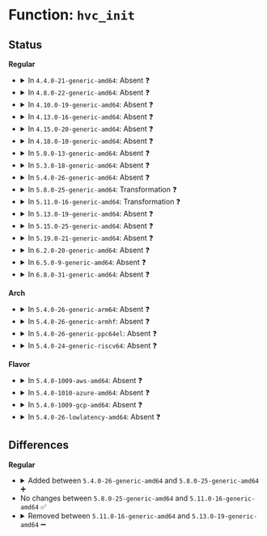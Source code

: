# Function: <code>hvc_init</code>

## Status
<b>Regular</b>
<ul>
<li>
<details>
<summary>In <code>4.4.0-21-generic-amd64</code>: Absent ❓</summary>

```json
{
  "name": "hvc_init",
  "collision_type": "Unique Static",
  "inline_type": "Full",
  "funcs": [
    {
      "addr": 18446744071584079863,
      "name": "hvc_init",
      "external": false,
      "loc": "drivers/tty/hvc/hvc_console.c:956",
      "file": "drivers/tty/hvc/hvc_console.c",
      "inline": "not declared, inlined",
      "caller_inline": [
        "drivers/tty/hvc/hvc_console.c:hvc_alloc"
      ],
      "caller_func": []
    }
  ],
  "symbols": []
}
```
</details>
</li>
<li>
<details>
<summary>In <code>4.8.0-22-generic-amd64</code>: Absent ❓</summary>

```json
{
  "name": "hvc_init",
  "collision_type": "Unique Static",
  "inline_type": "Full",
  "funcs": [
    {
      "addr": 18446744071584410407,
      "name": "hvc_init",
      "external": false,
      "loc": "drivers/tty/hvc/hvc_console.c:956",
      "file": "drivers/tty/hvc/hvc_console.c",
      "inline": "not declared, inlined",
      "caller_inline": [
        "drivers/tty/hvc/hvc_console.c:hvc_alloc"
      ],
      "caller_func": []
    }
  ],
  "symbols": []
}
```
</details>
</li>
<li>
<details>
<summary>In <code>4.10.0-19-generic-amd64</code>: Absent ❓</summary>

```json
{
  "name": "hvc_init",
  "collision_type": "Unique Static",
  "inline_type": "Full",
  "funcs": [
    {
      "addr": 18446744071584592807,
      "name": "hvc_init",
      "external": false,
      "loc": "drivers/tty/hvc/hvc_console.c:956",
      "file": "drivers/tty/hvc/hvc_console.c",
      "inline": "not declared, inlined",
      "caller_inline": [
        "drivers/tty/hvc/hvc_console.c:hvc_alloc"
      ],
      "caller_func": []
    }
  ],
  "symbols": []
}
```
</details>
</li>
<li>
<details>
<summary>In <code>4.13.0-16-generic-amd64</code>: Absent ❓</summary>

```json
{
  "name": "hvc_init",
  "collision_type": "Unique Static",
  "inline_type": "Full",
  "funcs": [
    {
      "addr": 18446744071584676429,
      "name": "hvc_init",
      "external": false,
      "loc": "drivers/tty/hvc/hvc_console.c:955",
      "file": "drivers/tty/hvc/hvc_console.c",
      "inline": "not declared, inlined",
      "caller_inline": [
        "drivers/tty/hvc/hvc_console.c:hvc_alloc"
      ],
      "caller_func": []
    }
  ],
  "symbols": []
}
```
</details>
</li>
<li>
<details>
<summary>In <code>4.15.0-20-generic-amd64</code>: Absent ❓</summary>

```json
{
  "name": "hvc_init",
  "collision_type": "Unique Static",
  "inline_type": "Full",
  "funcs": [
    {
      "addr": 18446744071585088845,
      "name": "hvc_init",
      "external": false,
      "loc": "drivers/tty/hvc/hvc_console.c:942",
      "file": "drivers/tty/hvc/hvc_console.c",
      "inline": "not declared, inlined",
      "caller_inline": [
        "drivers/tty/hvc/hvc_console.c:hvc_alloc"
      ],
      "caller_func": []
    }
  ],
  "symbols": []
}
```
</details>
</li>
<li>
<details>
<summary>In <code>4.18.0-10-generic-amd64</code>: Absent ❓</summary>

```json
{
  "name": "hvc_init",
  "collision_type": "Unique Static",
  "inline_type": "Full",
  "funcs": [
    {
      "addr": 18446744071585321756,
      "name": "hvc_init",
      "external": false,
      "loc": "drivers/tty/hvc/hvc_console.c:942",
      "file": "drivers/tty/hvc/hvc_console.c",
      "inline": "not declared, inlined",
      "caller_inline": [
        "drivers/tty/hvc/hvc_console.c:hvc_alloc"
      ],
      "caller_func": []
    }
  ],
  "symbols": []
}
```
</details>
</li>
<li>
<details>
<summary>In <code>5.0.0-13-generic-amd64</code>: Absent ❓</summary>

```json
{
  "name": "hvc_init",
  "collision_type": "Unique Static",
  "inline_type": "Full",
  "funcs": [
    {
      "addr": 18446744071585444940,
      "name": "hvc_init",
      "external": false,
      "loc": "drivers/tty/hvc/hvc_console.c:1020",
      "file": "drivers/tty/hvc/hvc_console.c",
      "inline": "not declared, inlined",
      "caller_inline": [
        "drivers/tty/hvc/hvc_console.c:hvc_alloc"
      ],
      "caller_func": []
    }
  ],
  "symbols": []
}
```
</details>
</li>
<li>
<details>
<summary>In <code>5.3.0-18-generic-amd64</code>: Absent ❓</summary>

```json
{
  "name": "hvc_init",
  "collision_type": "Unique Static",
  "inline_type": "Full",
  "funcs": [
    {
      "addr": 18446744071585662028,
      "name": "hvc_init",
      "external": false,
      "loc": "drivers/tty/hvc/hvc_console.c:1020",
      "file": "drivers/tty/hvc/hvc_console.c",
      "inline": "not declared, inlined",
      "caller_inline": [
        "drivers/tty/hvc/hvc_console.c:hvc_alloc"
      ],
      "caller_func": []
    }
  ],
  "symbols": []
}
```
</details>
</li>
<li>
<details>
<summary>In <code>5.4.0-26-generic-amd64</code>: Absent ❓</summary>

```json
{
  "name": "hvc_init",
  "collision_type": "Unique Static",
  "inline_type": "Full",
  "funcs": [
    {
      "addr": 18446744071585803004,
      "name": "hvc_init",
      "external": false,
      "loc": "drivers/tty/hvc/hvc_console.c:1020",
      "file": "drivers/tty/hvc/hvc_console.c",
      "inline": "not declared, inlined",
      "caller_inline": [
        "drivers/tty/hvc/hvc_console.c:hvc_alloc"
      ],
      "caller_func": []
    }
  ],
  "symbols": []
}
```
</details>
</li>
<li>
<details>
<summary>In <code>5.8.0-25-generic-amd64</code>: Transformation ❓</summary>

```c
int hvc_init()
```

```json
{
  "name": "hvc_init",
  "collision_type": "Unique Static",
  "inline_type": "No",
  "funcs": [
    {
      "addr": 0,
      "name": "hvc_init",
      "external": false,
      "loc": "drivers/tty/hvc/hvc_console.c:1018",
      "file": "drivers/tty/hvc/hvc_console.c",
      "inline": "seen, unknown",
      "caller_inline": [],
      "caller_func": [
        "drivers/tty/hvc/hvc_console.c:hvc_alloc"
      ]
    }
  ],
  "symbols": [
    {
      "addr": 18446744071586531184,
      "name": "hvc_init",
      "section": ".text",
      "bind": "STB_LOCAL",
      "size": 296
    },
    {
      "addr": 18446744071586534870,
      "name": "hvc_init.cold",
      "section": ".text",
      "bind": "STB_LOCAL",
      "size": 76
    }
  ]
}
```
</details>
</li>
<li>
<details>
<summary>In <code>5.11.0-16-generic-amd64</code>: Transformation ❓</summary>

```c
int hvc_init()
```

```json
{
  "name": "hvc_init",
  "collision_type": "Unique Static",
  "inline_type": "No",
  "funcs": [
    {
      "addr": 0,
      "name": "hvc_init",
      "external": false,
      "loc": "drivers/tty/hvc/hvc_console.c:1018",
      "file": "drivers/tty/hvc/hvc_console.c",
      "inline": "seen, unknown",
      "caller_inline": [],
      "caller_func": [
        "drivers/tty/hvc/hvc_console.c:hvc_alloc"
      ]
    }
  ],
  "symbols": [
    {
      "addr": 18446744071586642544,
      "name": "hvc_init",
      "section": ".text",
      "bind": "STB_LOCAL",
      "size": 296
    },
    {
      "addr": 18446744071591459529,
      "name": "hvc_init.cold",
      "section": ".text",
      "bind": "STB_LOCAL",
      "size": 76
    }
  ]
}
```
</details>
</li>
<li>
<details>
<summary>In <code>5.13.0-19-generic-amd64</code>: Absent ❓</summary>

```json
{
  "name": "hvc_init",
  "collision_type": "Unique Static",
  "inline_type": "Full",
  "funcs": [
    {
      "addr": 18446744071586526604,
      "name": "hvc_init",
      "external": false,
      "loc": "drivers/tty/hvc/hvc_console.c:1018",
      "file": "drivers/tty/hvc/hvc_console.c",
      "inline": "not declared, inlined",
      "caller_inline": [
        "drivers/tty/hvc/hvc_console.c:hvc_alloc"
      ],
      "caller_func": []
    }
  ],
  "symbols": []
}
```
</details>
</li>
<li>
<details>
<summary>In <code>5.15.0-25-generic-amd64</code>: Absent ❓</summary>

```json
{
  "name": "hvc_init",
  "collision_type": "Unique Static",
  "inline_type": "Full",
  "funcs": [
    {
      "addr": 18446744071587064252,
      "name": "hvc_init",
      "external": false,
      "loc": "drivers/tty/hvc/hvc_console.c:1018",
      "file": "drivers/tty/hvc/hvc_console.c",
      "inline": "not declared, inlined",
      "caller_inline": [
        "drivers/tty/hvc/hvc_console.c:hvc_alloc"
      ],
      "caller_func": []
    }
  ],
  "symbols": []
}
```
</details>
</li>
<li>
<details>
<summary>In <code>5.19.0-21-generic-amd64</code>: Absent ❓</summary>

```json
{
  "name": "hvc_init",
  "collision_type": "Unique Static",
  "inline_type": "Full",
  "funcs": [
    {
      "addr": 18446744071588367004,
      "name": "hvc_init",
      "external": false,
      "loc": "drivers/tty/hvc/hvc_console.c:1018",
      "file": "drivers/tty/hvc/hvc_console.c",
      "inline": "not declared, inlined",
      "caller_inline": [
        "drivers/tty/hvc/hvc_console.c:hvc_alloc"
      ],
      "caller_func": []
    }
  ],
  "symbols": []
}
```
</details>
</li>
<li>
<details>
<summary>In <code>6.2.0-20-generic-amd64</code>: Absent ❓</summary>

```json
{
  "name": "hvc_init",
  "collision_type": "Unique Static",
  "inline_type": "Full",
  "funcs": [
    {
      "addr": 18446744071589788796,
      "name": "hvc_init",
      "external": false,
      "loc": "drivers/tty/hvc/hvc_console.c:1018",
      "file": "drivers/tty/hvc/hvc_console.c",
      "inline": "not declared, inlined",
      "caller_inline": [
        "drivers/tty/hvc/hvc_console.c:hvc_alloc"
      ],
      "caller_func": []
    }
  ],
  "symbols": []
}
```
</details>
</li>
<li>
<details>
<summary>In <code>6.5.0-9-generic-amd64</code>: Absent ❓</summary>

```json
{
  "name": "hvc_init",
  "collision_type": "Unique Static",
  "inline_type": "Full",
  "funcs": [
    {
      "addr": 18446744071590093868,
      "name": "hvc_init",
      "external": false,
      "loc": "drivers/tty/hvc/hvc_console.c:1018",
      "file": "drivers/tty/hvc/hvc_console.c",
      "inline": "not declared, inlined",
      "caller_inline": [
        "drivers/tty/hvc/hvc_console.c:hvc_alloc"
      ],
      "caller_func": []
    }
  ],
  "symbols": []
}
```
</details>
</li>
<li>
<details>
<summary>In <code>6.8.0-31-generic-amd64</code>: Absent ❓</summary>

```json
{
  "name": "hvc_init",
  "collision_type": "Unique Static",
  "inline_type": "Full",
  "funcs": [
    {
      "addr": 18446744071590433132,
      "name": "hvc_init",
      "external": false,
      "loc": "drivers/tty/hvc/hvc_console.c:1015",
      "file": "drivers/tty/hvc/hvc_console.c",
      "inline": "not declared, inlined",
      "caller_inline": [
        "drivers/tty/hvc/hvc_console.c:hvc_alloc"
      ],
      "caller_func": []
    }
  ],
  "symbols": []
}
```
</details>
</li>
</ul>
<b>Arch</b>
<ul>
<li>
<details>
<summary>In <code>5.4.0-26-generic-arm64</code>: Absent ❓</summary>

```json
{
  "name": "hvc_init",
  "collision_type": "Unique Static",
  "inline_type": "Full",
  "funcs": [
    {
      "addr": 18446603336498519196,
      "name": "hvc_init",
      "external": false,
      "loc": "drivers/tty/hvc/hvc_console.c:1020",
      "file": "drivers/tty/hvc/hvc_console.c",
      "inline": "not declared, inlined",
      "caller_inline": [
        "drivers/tty/hvc/hvc_console.c:hvc_alloc"
      ],
      "caller_func": []
    }
  ],
  "symbols": []
}
```
</details>
</li>
<li>
<details>
<summary>In <code>5.4.0-26-generic-armhf</code>: Absent ❓</summary>

```json
{
  "name": "hvc_init",
  "collision_type": "Unique Static",
  "inline_type": "Full",
  "funcs": [
    {
      "addr": 3231174340,
      "name": "hvc_init",
      "external": false,
      "loc": "drivers/tty/hvc/hvc_console.c:1020",
      "file": "drivers/tty/hvc/hvc_console.c",
      "inline": "not declared, inlined",
      "caller_inline": [
        "drivers/tty/hvc/hvc_console.c:hvc_alloc"
      ],
      "caller_func": []
    }
  ],
  "symbols": []
}
```
</details>
</li>
<li>
<details>
<summary>In <code>5.4.0-26-generic-ppc64el</code>: Absent ❓</summary>

```json
{
  "name": "hvc_init",
  "collision_type": "Unique Static",
  "inline_type": "Full",
  "funcs": [
    {
      "addr": 13835058055291740856,
      "name": "hvc_init",
      "external": false,
      "loc": "drivers/tty/hvc/hvc_console.c:1020",
      "file": "drivers/tty/hvc/hvc_console.c",
      "inline": "not declared, inlined",
      "caller_inline": [
        "drivers/tty/hvc/hvc_console.c:hvc_alloc"
      ],
      "caller_func": []
    }
  ],
  "symbols": []
}
```
</details>
</li>
<li>
<details>
<summary>In <code>5.4.0-24-generic-riscv64</code>: Absent ❓</summary>

```json
{
  "name": "hvc_init",
  "collision_type": "Unique Static",
  "inline_type": "Full",
  "funcs": [
    {
      "addr": 18446743936276147544,
      "name": "hvc_init",
      "external": false,
      "loc": "drivers/tty/hvc/hvc_console.c:1020",
      "file": "drivers/tty/hvc/hvc_console.c",
      "inline": "not declared, inlined",
      "caller_inline": [
        "drivers/tty/hvc/hvc_console.c:hvc_alloc"
      ],
      "caller_func": []
    }
  ],
  "symbols": []
}
```
</details>
</li>
</ul>
<b>Flavor</b>
<ul>
<li>
<details>
<summary>In <code>5.4.0-1009-aws-amd64</code>: Absent ❓</summary>

```json
{
  "name": "hvc_init",
  "collision_type": "Unique Static",
  "inline_type": "Full",
  "funcs": [
    {
      "addr": 18446744071585563996,
      "name": "hvc_init",
      "external": false,
      "loc": "drivers/tty/hvc/hvc_console.c:1020",
      "file": "drivers/tty/hvc/hvc_console.c",
      "inline": "not declared, inlined",
      "caller_inline": [
        "drivers/tty/hvc/hvc_console.c:hvc_alloc"
      ],
      "caller_func": []
    }
  ],
  "symbols": []
}
```
</details>
</li>
<li>
<details>
<summary>In <code>5.4.0-1010-azure-amd64</code>: Absent ❓</summary>

```json
{
  "name": "hvc_init",
  "collision_type": "Unique Static",
  "inline_type": "Full",
  "funcs": [
    {
      "addr": 18446744071585433820,
      "name": "hvc_init",
      "external": false,
      "loc": "drivers/tty/hvc/hvc_console.c:1020",
      "file": "drivers/tty/hvc/hvc_console.c",
      "inline": "not declared, inlined",
      "caller_inline": [
        "drivers/tty/hvc/hvc_console.c:hvc_alloc"
      ],
      "caller_func": []
    }
  ],
  "symbols": []
}
```
</details>
</li>
<li>
<details>
<summary>In <code>5.4.0-1009-gcp-amd64</code>: Absent ❓</summary>

```json
{
  "name": "hvc_init",
  "collision_type": "Unique Static",
  "inline_type": "Full",
  "funcs": [
    {
      "addr": 18446744071585753404,
      "name": "hvc_init",
      "external": false,
      "loc": "drivers/tty/hvc/hvc_console.c:1020",
      "file": "drivers/tty/hvc/hvc_console.c",
      "inline": "not declared, inlined",
      "caller_inline": [
        "drivers/tty/hvc/hvc_console.c:hvc_alloc"
      ],
      "caller_func": []
    }
  ],
  "symbols": []
}
```
</details>
</li>
<li>
<details>
<summary>In <code>5.4.0-26-lowlatency-amd64</code>: Absent ❓</summary>

```json
{
  "name": "hvc_init",
  "collision_type": "Unique Static",
  "inline_type": "Full",
  "funcs": [
    {
      "addr": 18446744071585861356,
      "name": "hvc_init",
      "external": false,
      "loc": "drivers/tty/hvc/hvc_console.c:1020",
      "file": "drivers/tty/hvc/hvc_console.c",
      "inline": "not declared, inlined",
      "caller_inline": [
        "drivers/tty/hvc/hvc_console.c:hvc_alloc"
      ],
      "caller_func": []
    }
  ],
  "symbols": []
}
```
</details>
</li>
</ul>

## Differences
<b>Regular</b>
<ul>
<li>
<details>
<summary>Added between <code>5.4.0-26-generic-amd64</code> and <code>5.8.0-25-generic-amd64</code> ➕</summary>

```c
int hvc_init()
```
</details>
</li>
<li>
No changes between <code>5.8.0-25-generic-amd64</code> and <code>5.11.0-16-generic-amd64</code> ✅
</li>
<li>
<details>
<summary>Removed between <code>5.11.0-16-generic-amd64</code> and <code>5.13.0-19-generic-amd64</code> ➖</summary>

```c
int hvc_init()
```
</details>
</li>
</ul>
